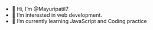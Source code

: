 - 👋 Hi, I’m @Mayuripatil7
- 👀 I’m interested in web development. 
- 🌱 I’m currently learning JavaScript and Coding practice 

<!---
Mayuripatil7/Mayuripatil7 is a ✨ special ✨ repository because its `README.md` (this file) appears on your GitHub profile.
You can click the Preview link to take a look at your changes.
--->
